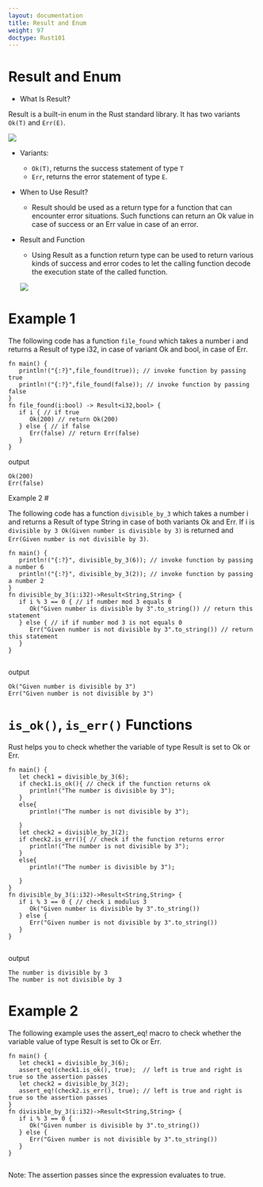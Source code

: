 ```yaml
---
layout: documentation
title: Result and Enum
weight: 97
doctype: Rust101
---
```



# Result and Enum

- What Is Result? 

Result is a built-in enum in the Rust standard library. It has two variants `Ok(T)` and `Err(E)`.

![](https://raw.githubusercontent.com/sangam14/RustLabs/master/img/enum-result.png)

- Variants:
   - `Ok(T)`, returns the success statement of type `T`
   - `Err`, returns the error statement of type `E`.
- When to Use Result? 
    - Result should be used as a return type for a function that can encounter error situations. Such functions can return an
    Ok value in case of success or an Err value in case of an error.
- Result and Function 
    - Using Result as a function return type can be used to return various kinds of success and error codes to let the calling 
    function decode the execution state of the called function.
    
    ![](https://raw.githubusercontent.com/sangam14/RustLabs/master/img/enum-result1.png)
    
# Example 1 

The following code has a function `file_found` which takes a number i and returns a Result of type i32, in case of variant Ok and bool, in case of Err.

```
fn main() {
   println!("{:?}",file_found(true)); // invoke function by passing true 
   println!("{:?}",file_found(false)); // invoke function by passing false
}
fn file_found(i:bool) -> Result<i32,bool> {
   if i { // if true
      Ok(200) // return Ok(200)
   } else { // if false
      Err(false) // return Err(false)
   }
}

```

output 

```
Ok(200)
Err(false)
```

Example 2 #

The following code has a function `divisible_by_3` which takes a number i and returns a Result of type String in case of both variants Ok and Err. 
If i is `divisible by 3 Ok(Given number is divisible by 3)` is returned and `Err(Given number is not divisible by 3)`.


```
fn main() {
   println!("{:?}", divisible_by_3(6)); // invoke function by passing a number 6
   println!("{:?}", divisible_by_3(2)); // invoke function by passing a number 2
}
fn divisible_by_3(i:i32)->Result<String,String> {
   if i % 3 == 0 { // if number mod 3 equals 0
      Ok("Given number is divisible by 3".to_string()) // return this statement
   } else { // if if number mod 3 is not equals 0
      Err("Given number is not divisible by 3".to_string()) // return this statement
   }
}


```

output 

```
Ok("Given number is divisible by 3")
Err("Given number is not divisible by 3")

```

# `is_ok()`, `is_err()` Functions 

Rust helps you to check whether the variable of type Result is set to Ok or Err.

```
fn main() {
   let check1 = divisible_by_3(6);
   if check1.is_ok(){ // check if the function returns ok
      println!("The number is divisible by 3");
   }
   else{
      println!("The number is not divisible by 3");

   }
   let check2 = divisible_by_3(2);
   if check2.is_err(){ // check if the function returns error
      println!("The number is not divisible by 3");
   }
   else{
      println!("The number is divisible by 3");

   }
}
fn divisible_by_3(i:i32)->Result<String,String> {
   if i % 3 == 0 { // check i modulus 3
      Ok("Given number is divisible by 3".to_string())
   } else {
      Err("Given number is not divisible by 3".to_string())
   }
}


```
output 

```
The number is divisible by 3
The number is not divisible by 3

```

# Example 2 

The following example uses the assert_eq! macro to check whether the variable value of type Result is set to Ok or Err.

```
fn main() {
   let check1 = divisible_by_3(6);
   assert_eq!(check1.is_ok(), true);  // left is true and right is true so the assertion passes
   let check2 = divisible_by_3(2);
   assert_eq!(check2.is_err(), true); // left is true and right is true so the assertion passes
}
fn divisible_by_3(i:i32)->Result<String,String> {
   if i % 3 == 0 {
      Ok("Given number is divisible by 3".to_string())
   } else {
      Err("Given number is not divisible by 3".to_string())
   }
}


```

 Note: The assertion passes since the expression evaluates to true.

    
    
    
    



